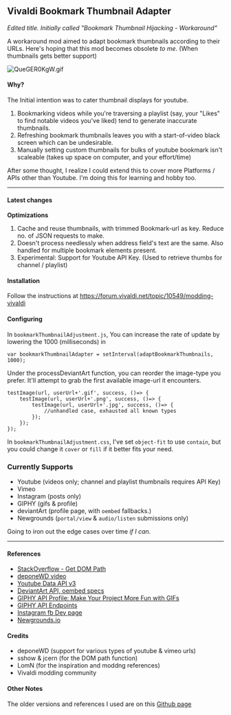 ## Vivaldi Bookmark Thumbnail Adapter
*Edited title. Initially called "Bookmark Thumbnail Hijacking - Workaround"*

A workaround mod aimed to adapt bookmark thumbnails according to their URLs.
Here's hoping that this mod becomes obsolete *to me*. (When thumbnails gets better support)

![QueGER0KgW.gif](https://forum.vivaldi.net/assets/uploads/files/1596378734615-queger0kgw.gif) 

#### Why?
The Initial intention was to cater thumbnail displays for youtube.
1. Bookmarking videos while you're traversing a playlist (say, your "Likes" to find notable videos you've liked) tend to generate inaccurate thumbnails.
2. Refreshing bookmark thumbnails leaves you with a start-of-video black screen which can be undesirable.
3. Manually setting custom thumbnails for bulks of youtube bookmark isn't scaleable (takes up space on computer, and your effort/time)

After some thought, I realize I could extend this to cover more Platforms / APIs other than Youtube.
I'm doing this for learning and hobby too.

---

#### Latest changes
**Optimizations**
1. Cache and reuse thumbnails, with trimmed Bookmark-url as key. Reduce no. of JSON requests to make.
2. Doesn't process needlessly when address field's text are the same. Also handled for multiple bookmark elements present.
3. Experimental: Support for Youtube API Key. (Used to retrieve thumbs for channel / playlist)

#### Installation
Follow the instructions at https://forum.vivaldi.net/topic/10549/modding-vivaldi

#### Configuring
In `bookmarkThumbnailAdjustment.js`,
You can increase the rate of update by lowering the 1000 (milliseconds) in
```
var bookmarkThumbnailAdapter = setInterval(adaptBookmarkThumbnails, 1000);
```

Under the processDeviantArt function, you can reorder the image-type you prefer.
It'll attempt to grab the first available image-url it encounters.
```
testImage(url, userUrl+'.gif', success, ()=> {
	testImage(url, userUrl+'.png', success, ()=> {
		testImage(url, userUrl+'.jpg', success, ()=> {
			//unhandled case, exhausted all known types
		});
	});
});
```

In `bookmarkThumbnailAdjustment.css`,
I've set `object-fit` to use `contain`, but you could change it `cover` or `fill` if it better fits your need.

### Currently Supports
- Youtube (videos only; channel and playlist thumbnails requires API Key)
- Vimeo
- Instagram (posts only)
- GIPHY (gifs & profile)
- deviantArt (profile page, with `oembed` fallbacks.)
- Newgrounds (`portal/view` & `audio/listen` submissions only)

Going to iron out the edge cases over time *if I can*.

---

#### References
- [StackOverflow - Get DOM Path](https://stackoverflow.com/questions/12644147/getting-element-path-for-selector#answer-22072325)
- [deponeWD video](https://github.com/deponeWD/video)
- [Youtube Data API v3](https://developers.google.com/youtube/v3/docs/playlists/list)
- [DeviantArt API, oembed specs](https://www.deviantart.com/developers/oembed#depths)
- [GIPHY API Profile: Make Your Project More Fun with GIFs](https://rapidapi.com/blog/giphy-api-profile-make-your-project-more-fun-with-gifs/)
- [GIPHY API Endpoints](https://developers.giphy.com/docs/api/endpoint#search)
- [Instagram fb Dev page](https://developers.facebook.com/docs/instagram)
- [Newgrounds.io](https://www.newgrounds.io)

#### Credits
- deponeWD (support for various types of youtube & vimeo urls)
- sshow & jcern (for the DOM path function)
- LomN (for the inspiration and moddng references)
- Vivaldi modding community

#### Other Notes
The older versions and references I used are on this [Github page](https://github.com/azrav/vivaldiBookmarkThumbnailAdapter/commits/master)
